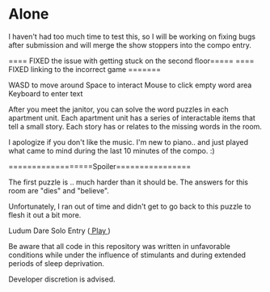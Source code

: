Alone
=====

I haven't had too much time to test this, so I will be working on fixing bugs after submission and will merge the show stoppers into the compo entry. 

==== FIXED the issue with getting stuck on the second floor===== 
==== FIXED linking to the incorrect game ======= 

WASD to move around 
Space to interact 
Mouse to click empty word area 
Keyboard to enter text 

After you meet the janitor, you can solve the word puzzles in each apartment unit. Each apartment unit has a series of interactable items that tell a small story. Each story has or relates to the missing words in the room. 

I apologize if you don't like the music. I'm new to piano.. and just played what came to mind during the last 10 minutes of the compo. :) 

==================Spoiler================ 

The first puzzle is .. much harder than it should be. The answers for this room are "dies" and "believe". 

Unfortunately, I ran out of time and didn't get to go back to this puzzle to flesh it out a bit more. 


Ludum Dare Solo Entry (<a href="http://dl.dropbox.com/u/5071647/games/Alone/Alone.html"> Play </a>)

Be aware that all code in this repository was written in unfavorable conditions while under the influence of stimulants and during extended periods of sleep deprivation.

Developer discretion is advised.

